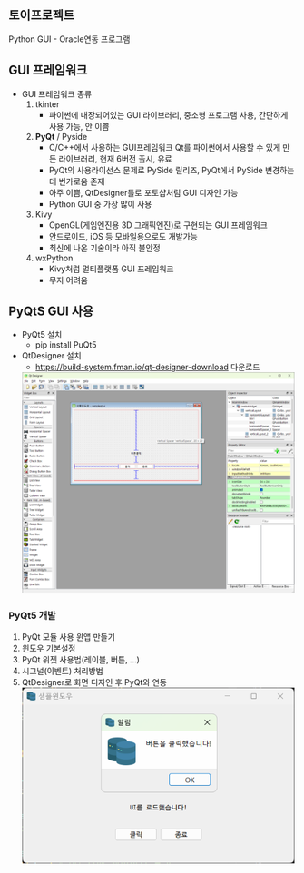 ## 토이프로젝트
Python GUI - Oracle연동 프로그램

## GUI 프레임워크
- GUI 프레임워크 종류
    1. tkinter 
        - 파이썬에 내장되어있는 GUI 라이브러리, 중소형 프로그램 사용, 간단하게 사용 가능, 안 이쁨
    2. **PyQt** / Pyside 
        - C/C++에서 사용하는 GUI프레임워크 Qt를 파이썬에서 사용할 수 있게 만든 라이브러리, 현재 6버전 출시, 유료
        - PyQt의 사용라이선스 문제로 PySide 릴리즈, PyQt에서 PySide 변경하는데 번가로움 존재
        - 아주 이쁨, QtDesigner틀로 포토샵처럼 GUI 디자인 가능
        - Python GUI 중 가장 많이 사용
    3. Kivy
        - OpenGL(게임엔진용 3D 그래픽엔진)로 구현되는 GUI 프레임워크
        - 안드로이드, iOS 등 모바일용으로도 개발가능
        - 최신에 나온 기술이라 아직 불안정
    4. wxPython
        - Kivy처럼 멀티플랫폼 GUI 프레임워크
        - 무지 어려움

## PyQtS GUI 사용
- PyQt5 설치
    - pip install PuQt5
- QtDesigner 설치
    - https://build-system.fman.io/qt-designer-download 다운로드
    <img src="../image/qt002.png" width="750">

### PyQt5 개발
1. PyQt 모듈 사용 윈앱 만들기
2. 윈도우 기본설정
3. PyQt 위젯 사용법(레이블, 버튼, ...)
4. 시그널(이벤트) 처리방법
5. QtDesigner로 화면 디자인 후 PyQt와 연동
    <img src="../image/qt001.png" width="600">